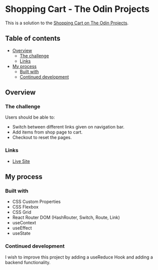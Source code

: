 # Shopping Cart - The Odin Projects

This is a solution to the [Shopping Cart on The Odin Projects](https://www.theodinproject.com/paths/full-stack-javascript/courses/javascript/lessons/shopping-cart). 

## Table of contents

- [Overview](#overview)
  - [The challenge](#the-challenge)
  - [Links](#links)
- [My process](#my-process)
  - [Built with](#built-with)
  - [Continued development](#continued-development)


## Overview

### The challenge

Users should be able to:

- Switch between different links given on navigation bar.
- Add items from shop page to cart.
- Checkout to reset the pages.  


### Links

- [Live Site](https://foolhardy21.github.io/shopping-cart/)

## My process

### Built with

- CSS Custom Properties
- CSS Flexbox
- CSS Grid
- React Router DOM (HashRouter, Switch, Route, Link)
- useContext
- useEffect
- useState

### Continued development

I wish to improve this project by adding a useReduce Hook and adding a backend functionality.
